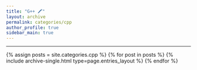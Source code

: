 ```yaml
---
title: "G++ 🖍"
layout: archive
permalink: categories/cpp
author_profile: true
sidebar_main: true
---
```


***

{% assign posts = site.categories.cpp %}
{% for post in posts %} {% include archive-single.html type=page.entries_layout %} {% endfor %}